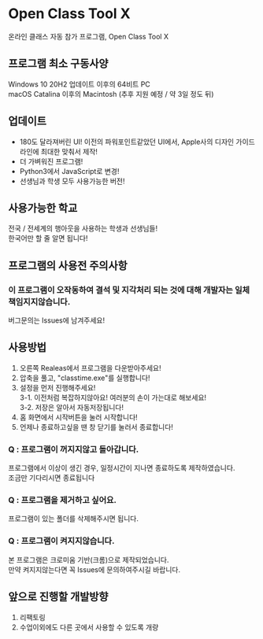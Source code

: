 # Open Class Tool X
온라인 클래스 자동 참가 프로그램, Open Class Tool X

## 프로그램 최소 구동사양
Windows 10 20H2 업데이트 이후의 64비트 PC<br/>
macOS Catalina 이후의 Macintosh (추후 지원 예정 / 약 3일 정도 뒤)

## 업데이트
 - 180도 달라져버린 UI! 이전의 파워포인트같았던 UI에서, Apple사의 디자인 가이드라인에 최대한 맞춰서 제작!
 - 더 가벼워진 프로그램!
 - Python3에서 JavaScript로 변경!
 - 선생님과 학생 모두 사용가능한 버전!
 
 ## 사용가능한 학교
 전국 / 전세계의 행아웃을 사용하는 학생과 선생님들!<br/>
 한국어만 할 줄 알면 됩니다!
 
 ## 프로그램의 사용전 주의사항
 ### 이 프로그램이 오작동하여 결석 및 지각처리 되는 것에 대해 개발자는 일체 책임지지않습니다.
 버그문의는 Issues에 남겨주세요!
 
 ## 사용방법
 1. 오른쪽 Realeas에서 프로그램을 다운받아주세요!
 2. 압축을 풀고, "classtime.exe"를 실행합니다!
 3. 설정을 먼저 진행해주세요!<br/>
  3-1. 이전처럼 복잡하지않아요! 여러분의 손이 가는대로 해보세요!<br/>
  3-2. 저장은 알아서 자동저장됩니다!<br/>
 4. 홈 화면에서 시작버튼을 눌러 시작합니다!
 5. 언제나 종료하고싶을 땐 창 닫기를 눌러서 종료합니다!
 
 ### Q : 프로그램이 꺼지지않고 돌아갑니다.
 프로그램에서 이상이 생긴 경우, 일정시간이 지나면 종료하도록 제작하였습니다.<br/>
 조금만 기다리시면 종료됩니다
 
 ### Q : 프로그램을 제거하고 싶어요.
 프로그램이 있는 폴더를 삭제해주시면 됩니다.<br/>
 
 ### Q : 프로그램이 켜지지않습니다.
 본 프로그램은 크로미움 기반(크롬)으로 제작되었습니다.<br/>
 만약 켜지지않는다면 꼭 Issues에 문의하여주시길 바랍니다.
 
 ## 앞으로 진행할 개발방향
 1. 리팩토링<br/>
 2. 수업이외에도 다른 곳에서 사용할 수 있도록 개량
